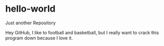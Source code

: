 # hello-world
Just another Repository




Hey GitHub, I like to football and basketball, but I really want to crack this program down because I love it.
